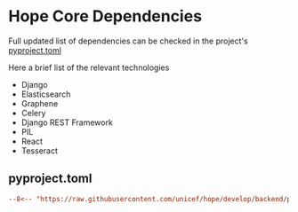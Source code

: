# Hope Core Dependencies

Full updated list of dependencies can be checked in the project's [pyproject.toml](https://github.com/unicef/hope/blob/develop/backend/pyproject.toml)

Here a brief list of the relevant technologies

- Django
- Elasticsearch
- Graphene
- Celery
- Django REST Framework
- PIL
- React
- Tesseract

## pyproject.toml

``` ini
--8<-- "https://raw.githubusercontent.com/unicef/hope/develop/backend/pyproject.toml"
```
